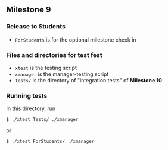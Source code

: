 ## Milestone 9

### Release to Students

- `ForStudents` is for the optional milestone check in 

### Files and directories for test fest 

- `xtest` is the testing script 
- `xmanager` is the manager-testing script 
- `Tests/` is the directory of "integration tests" of **Milestone 10**

### Running tests

In this directory, run 

```
$ ./xtest Tests/ ./xmanager 
```

or 

```
$ ./xtest ForStudents/ ./xmanager 
```
